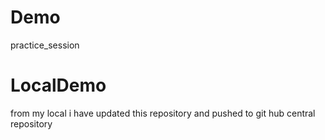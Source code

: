 # Demo
practice_session
# LocalDemo
from my local i have updated this repository and pushed to git hub central repository
